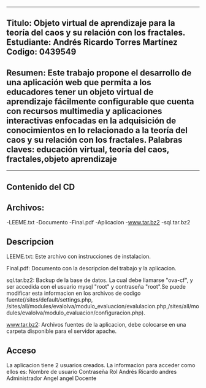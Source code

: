 -----------------------------------------------------------------------------------------------
Titulo: Objeto virtual de aprendizaje para la teoría del caos y su relación con los fractales.
Estudiante: Andrés Ricardo Torres Martínez
Codigo: 0439549
-----------------------------------------------------------------------------------------------
Resumen: Este trabajo propone el desarrollo de una aplicación web que permita a los educadores tener un objeto virtual de aprendizaje fácilmente configurable que cuenta con recursos multimedia y aplicaciones interactivas  enfocadas en la adquisición de conocimientos en lo relacionado a la teoría del caos y su relación con los fractales.
Palabras claves: educación virtual, teoría del caos, fractales,objeto aprendizaje 
-----------------------------------------------------------------------------------------------
-----------------
Contenido del CD
-----------------

Archivos:
-----------------
 
-LEEME.txt
-Documento
 -Final.pdf
-Aplicacion
 -www.tar.bz2
 -sql.tar.bz2

Descripcion
-----------------

LEEME.txt: Este archivo con instrucciones de instalacion.

Final.pdf: Documento con la descripcion del trabajo y la aplicacion.

sql.tar.bz2: Backup de la base de datos. La cual debe llamarse "ova-cf", y ser accedida con el usuario mysql "root" y contraseña "root".Se puede modificar esta informacion en los archivos de codigo fuente(/sites/default/settings.php, /sites/all/modules/evalolva/modulo_evaluacion/evalulacion.php,/sites/all/modules/evalolva/modulo_evaluacion/configuracion.php).

www.tar.bz2: Archivos fuentes de la aplicacion, debe colocarse en una carpeta disponible para el servidor apache.

Acceso
-----------------
La aplicacion tiene 2 usuarios creados. La informacion para acceder como ellos es:
Nombre de usuario	Contraseña	Rol
Andrés Ricardo		andres		Administrador
Angel			angel		Docente

